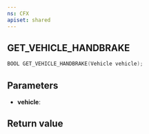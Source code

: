 ```yaml
---
ns: CFX
apiset: shared
---
```

## GET_VEHICLE_HANDBRAKE

```c
BOOL GET_VEHICLE_HANDBRAKE(Vehicle vehicle);
```


## Parameters
* **vehicle**: 

## Return value
